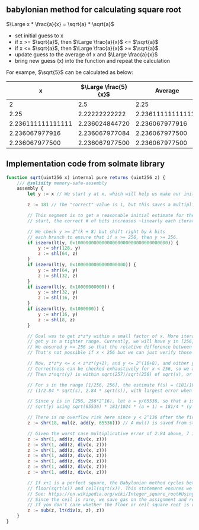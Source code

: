 ## babylonian method for calculating square root

$\Large x * \frac{a}{x} = \sqrt{a} * \sqrt{a}$

-   set initial guess to x
-   if x >= $\sqrt{a}$, then $\Large \frac{a}{x}$ <= $\sqrt{a}$
-   if x <= $\sqrt{a}$, then $\Large \frac{a}{x}$ >= $\sqrt{a}$
-   update guess to the average of x and $\Large \frac{a}{x}$
-   bring new guess (x) into the function and repeat the calculation

For exampe, $\sqrt{5}$ can be calculated as below:

| x                 | $\Large \frac{5}{x}$ | Average           |
| ----------------- | -------------------- | ----------------- |
| 2                 | 2.5                  | 2.25              |
| 2.25              | 2.22222222222        | 2.236111111111111 |
| 2.236111111111111 | 2.236024844720       | 2.236067977916    |
| 2.236067977916    | 2.236067977084       | 2.236067977500    |
| 2.236067977500    | 2.236067977500       | 2.236067977500    |

## Implementation code from solmate library

```javascript
function sqrt(uint256 x) internal pure returns (uint256 z) {
    /// @solidity memory-safe-assembly
    assembly {
        let y := x // We start y at x, which will help us make our initial estimate.

        z := 181 // The "correct" value is 1, but this saves a multiplication later.

        // This segment is to get a reasonable initial estimate for the Babylonian method. With a bad
        // start, the correct # of bits increases ~linearly each iteration instead of ~quadratically.

        // We check y >= 2^(k + 8) but shift right by k bits
        // each branch to ensure that if x >= 256, then y >= 256.
        if iszero(lt(y, 0x10000000000000000000000000000000000)) {
            y := shr(128, y)
            z := shl(64, z)
        }
        if iszero(lt(y, 0x1000000000000000000)) {
            y := shr(64, y)
            z := shl(32, z)
        }
        if iszero(lt(y, 0x10000000000)) {
            y := shr(32, y)
            z := shl(16, z)
        }
        if iszero(lt(y, 0x1000000)) {
            y := shr(16, y)
            z := shl(8, z)
        }

        // Goal was to get z*z*y within a small factor of x. More iterations could
        // get y in a tighter range. Currently, we will have y in [256, 256*2^16).
        // We ensured y >= 256 so that the relative difference between y and y+1 is small.
        // That's not possible if x < 256 but we can just verify those cases exhaustively.

        // Now, z*z*y <= x < z*z*(y+1), and y <= 2^(16+8), and either y >= 256, or x < 256.
        // Correctness can be checked exhaustively for x < 256, so we assume y >= 256.
        // Then z*sqrt(y) is within sqrt(257)/sqrt(256) of sqrt(x), or about 20bps.

        // For s in the range [1/256, 256], the estimate f(s) = (181/1024) * (s+1) is in the range
        // (1/2.84 * sqrt(s), 2.84 * sqrt(s)), with largest error when s = 1 and when s = 256 or 1/256.

        // Since y is in [256, 256*2^16), let a = y/65536, so that a is in [1/256, 256). Then we can estimate
        // sqrt(y) using sqrt(65536) * 181/1024 * (a + 1) = 181/4 * (y + 65536)/65536 = 181 * (y + 65536)/2^18.

        // There is no overflow risk here since y < 2^136 after the first branch above.
        z := shr(18, mul(z, add(y, 65536))) // A mul() is saved from starting z at 181.

        // Given the worst case multiplicative error of 2.84 above, 7 iterations should be enough.
        z := shr(1, add(z, div(x, z)))
        z := shr(1, add(z, div(x, z)))
        z := shr(1, add(z, div(x, z)))
        z := shr(1, add(z, div(x, z)))
        z := shr(1, add(z, div(x, z)))
        z := shr(1, add(z, div(x, z)))
        z := shr(1, add(z, div(x, z)))

        // If x+1 is a perfect square, the Babylonian method cycles between
        // floor(sqrt(x)) and ceil(sqrt(x)). This statement ensures we return floor.
        // See: https://en.wikipedia.org/wiki/Integer_square_root#Using_only_integer_division
        // Since the ceil is rare, we save gas on the assignment and repeat division in the rare case.
        // If you don't care whether the floor or ceil square root is returned, you can remove this statement.
        z := sub(z, lt(div(x, z), z))
    }
}
```
